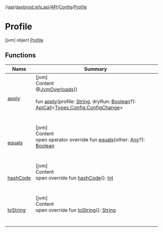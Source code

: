 //[api](../../../../index.md)/[danbroid.ipfs.api](../../../index.md)/[API](../../index.md)/[Config](../index.md)/[Profile](index.md)



# Profile  
 [jvm] object [Profile](index.md)   


## Functions  
  
|  Name|  Summary| 
|---|---|
| [apply](apply.md)| [jvm]  <br>Content  <br>@[JvmOverloads](https://kotlinlang.org/api/latest/jvm/stdlib/kotlin.jvm/-jvm-overloads/index.html)()  <br>  <br>fun [apply](apply.md)(profile: [String](https://kotlinlang.org/api/latest/jvm/stdlib/kotlin/-string/index.html), dryRun: [Boolean](https://kotlinlang.org/api/latest/jvm/stdlib/kotlin/-boolean/index.html)?): [ApiCall](../../../-api-call/index.md)<[Types.Config.ConfigChange](../../../-types/-config/-config-change/index.md)>  <br><br><br>
| [equals](../../../-types/-config/-config-change/index.md#kotlin/Any/equals/#kotlin.Any?/PointingToDeclaration/)| [jvm]  <br>Content  <br>open operator override fun [equals](../../../-types/-config/-config-change/index.md#kotlin/Any/equals/#kotlin.Any?/PointingToDeclaration/)(other: [Any](https://kotlinlang.org/api/latest/jvm/stdlib/kotlin/-any/index.html)?): [Boolean](https://kotlinlang.org/api/latest/jvm/stdlib/kotlin/-boolean/index.html)  <br><br><br>
| [hashCode](../../../-types/-config/-config-change/index.md#kotlin/Any/hashCode/#/PointingToDeclaration/)| [jvm]  <br>Content  <br>open override fun [hashCode](../../../-types/-config/-config-change/index.md#kotlin/Any/hashCode/#/PointingToDeclaration/)(): [Int](https://kotlinlang.org/api/latest/jvm/stdlib/kotlin/-int/index.html)  <br><br><br>
| [toString](../../../-types/-config/-config-change/index.md#kotlin/Any/toString/#/PointingToDeclaration/)| [jvm]  <br>Content  <br>open override fun [toString](../../../-types/-config/-config-change/index.md#kotlin/Any/toString/#/PointingToDeclaration/)(): [String](https://kotlinlang.org/api/latest/jvm/stdlib/kotlin/-string/index.html)  <br><br><br>

